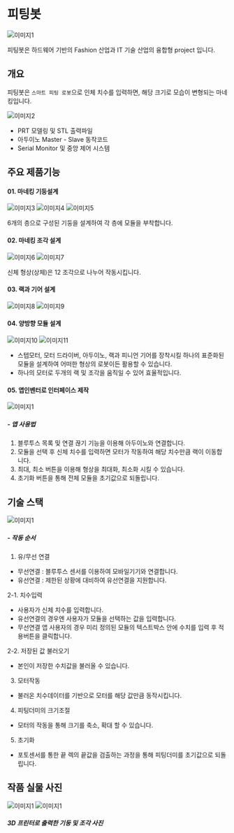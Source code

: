 # 피팅봇

![이미지1](./images/body_3D.png)

피팅봇은 하드웨어 기반의 Fashion 산업과 IT 기술 산업의 융합형 project 입니다.


##  개요 

피팅봇은 `스마트 피팅 로봇`으로  인체 치수를 입력하면, 해당 크기로 모습이 변형되는 마네킹입니다. 

![이미지2](./images/function.png)

* PRT 모델링 및 STL 출력파일
* 아두이노 Master - Slave 동작코드
* Serial Monitor 및 중앙 제어 시스템



##  주요 제품기능

####  01. 마네킹 기둥설계

![이미지3](./images/column.png)
![이미지4](./images/column_front.png)
![이미지5](./images/column_top.png)

6개의 층으로 구성된 기둥을 설계하여 각 층에 모듈을 부착합니다.


####  02. 마네킹 조각 설계

![이미지6](./images/body_front.png)
![이미지7](./images/body_back.png)

신체 형상(상체)은 12 조각으로 나누어 작동시킵니다.


####  03. 랙과 기어 설계

![이미지8](./images/rack.png)
![이미지9](./images/gear.png)


####  04. 양방향 모듈 설계

![이미지10](./images/module.png)
![이미지11](./images/model.png)

* 스텝모터, 모터 드라이버, 아두이노, 랙과 피니언 기어를 장착시킬 하나의 표준화된 모듈을 설계하여
어떠한 형상의 로봇이든 활용할 수 있습니다.
* 하나의 모터로 두개의 랙 및 조각을 움직일 수 있어 효율적입니다.


####  05. 앱인벤터로 인터페이스 제작

![이미지1](./images/app.png)

##### - 앱 사용법
1) 블루투스 목록 및 연결 끊기 기능을 이용해 아두이노와 연결합니다.
2) 모듈을 선택 후 신체 치수를 입력하면 모터가 작동하여 해당 치수만큼 랙이 이동합니다.
3) 최대, 최소 버튼을 이용해 형상을 최대화, 최소화 시킬 수 있습니다.
4) 초기화 버튼을 통해 전체 모듈을 초기값으로 되돌립니다.
​
##  기술 스택

![이미지1](./images/algorithm.png)

#####  - 작동 순서

1. 유/무선 연결
-  무선연결 : 블루투스 센서를 이용하여 모바일기기와 연결합니다.
-  유선연결 : 제한된 상황에 대비하여 유선연결을 지원합니다.

2-1. 치수입력
- 사용자가 신체 치수를 입력합니다.
- 유선연결의 경우엔 사용자가 모듈을 선택하는 값을 입력합니다.
- 무선연결 앱 사용자의 경우 미리 정의된 모듈의 텍스트박스 안에 수치를 입력 후 적용버튼을 클릭합니다.

2-2. 저장된 값 불러오기
- 본인이 저장한 수치값을 불러올 수 있습니다.

3. 모터작동
- 불러온 치수데이터를 기반으로 모터를 해당 값만큼 동작시킵니다.

4. 피팅더미의 크기조절
-  모터의 작동을 통해 크기를 축소, 확대 할 수 있습니다.

5. 초기화
-  포토센서를 통한 끝 렉의 끝값을 검출하는 과정을 통해 피팅더미를 초기값으로 되돌립니다.

## 작품 실물 사진

![이미지1](./images/column_new.png)
![이미지1](./images/model_new.png)

##### 3D 프린터로 출력한 기둥 및 조각 사진



